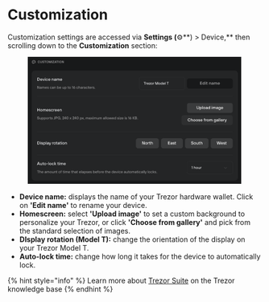 # Customization

Customization settings are accessed via **Settings (**⚙️**) > Device,** then scrolling down to the **Customization** section:

<figure><img src="../../.gitbook/assets/Customization_TT.png" alt=""><figcaption></figcaption></figure>

* **Device name:** displays the name of your Trezor hardware wallet. Click on **'Edit name'** to rename your device.
* **Homescreen:** select **'Upload image'** to set a custom background to personalize your Trezor, or click **'Choose from gallery'** and pick from the standard selection of images.
* **DIsplay rotation (Model T):** change the orientation of the display on your Trezor Model T.
* **Auto-lock time:** change how long it takes for the device to automatically lock.

{% hint style="info" %}
Learn more about [Trezor Suite](https://trezor.io/learn/a/trezor-suite-app-settings) on the Trezor knowledge base&#x20;
{% endhint %}
